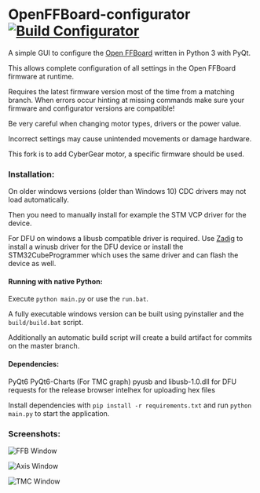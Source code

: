# OpenFFBoard-configurator [![Build Configurator](https://github.com/Ultrawipf/OpenFFBoard-configurator/actions/workflows/build.yml/badge.svg)](https://github.com/Ultrawipf/OpenFFBoard-configurator/actions/workflows/build.yml)
A simple GUI to configure the [Open FFBoard](https://github.com/Ultrawipf/OpenFFBoard) written in Python 3 with PyQt. 

This allows complete configuration of all settings in the Open FFBoard firmware at runtime.

Requires the latest firmware version most of the time from a matching branch.
When errors occur hinting at missing commands make sure your firmware and configurator versions are compatible!

Be very careful when changing motor types, drivers or the power value.

Incorrect settings may cause unintended movements or damage hardware.

This fork is to add CyberGear motor, a specific firmware should be used.


### Installation:
On older windows versions (older than Windows 10) CDC drivers may not load automatically.

Then you need to manually install for example the STM VCP driver for the device.

For DFU on windows a libusb compatible driver is required. Use [Zadig](http://zadig.akeo.ie/) to install a winusb driver for the DFU device or install the STM32CubeProgrammer which uses the same driver and can flash the device as well.

#### Running with native Python:

Execute `python main.py` or use the `run.bat`.

A fully executable windows version can be built using pyinstaller and the `build/build.bat` script.

Additionally an automatic build script will create a build artifact for commits on the master branch.


#### Dependencies:

PyQt6
PyQt6-Charts (For TMC graph)
pyusb and libusb-1.0.dll for DFU
requests for the release browser
intelhex for uploading hex files

Install dependencies with `pip install -r requirements.txt` and run `python main.py` to start the application.

### Screenshots:

![FFB Window](screenshots/FFBwheel.png?raw=true)


![Axis Window](screenshots/Axispage.png?raw=true)


![TMC Window](screenshots/TMC.png?raw=true)

